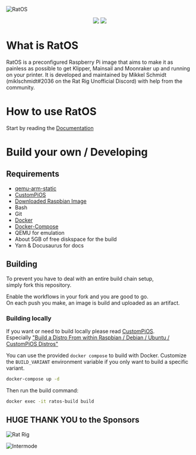 ![RatOS](site/static/img/logos/Logo-black.svg)

<p align="center">
<a href="https://github.com/Rat-OS/RatOS/releases"><img src="https://img.shields.io/github/downloads/Rat-OS/RatOS/total?color=%2368da0b" /></a>
<a href="http://discord.gg/ratrig"><img src="https://img.shields.io/discord/582187371529764864?color=%235865F2&label=discord&logo=discord&logoColor=white&style=flat" /></a>
</p>

# What is RatOS

RatOS is a preconfigured Raspberry Pi image that aims to make it as painless as possible to get Klipper, Mainsail and Moonraker up and running on your printer. It is developed and maintained by Mikkel Schmidt (miklschmidt#2036 on the Rat Rig Unofficial Discord) with help from the community.

# How to use RatOS

Start by reading the [Documentation](https://os.ratrig.com)

# Build your own / Developing

## Requirements

-   [qemu-arm-static](http://packages.debian.org/sid/qemu-user-static)
-   [CustomPiOS](https://github.com/guysoft/CustomPiOS)
-   [Downloaded Raspbian Image](http://www.raspbian.org/)
-   Bash
-   Git
-   [Docker](https://docs.docker.com/engine/install/ubuntu/)
-   [Docker-Compose](https://docs.docker.com/compose/install/)
-   QEMU for emulation
-   About 5GB of free diskspace for the build
-   Yarn & Docusaurus for docs

## Building

To prevent you have to deal with an entire build chain setup, \
simply fork this repository.

Enable the workflows in your fork and you are good to go. \
On each push you make, an image is build and uploaded as an artifact.

### Building locally

If you want or need to build locally please read [CustomPiOS](https://github.com/guysoft/CustomPiOS). \
Especially ["Build a Distro From within Raspbian / Debian / Ubuntu / CustomPiOS Distros"](https://github.com/guysoft/CustomPiOS#build-a-distro-from-within-raspbian--debian--ubuntu--custompios-distros)

You can use the provided `docker compose` to build with Docker. Customize the `BUILD_VARIANT` environment variable if you only want to build a specific variant.

```bash
docker-compose up -d
```

Then run the build command:

```bash
docker exec -it ratos-build build
```

## HUGE THANK YOU to the Sponsors

![Rat Rig](sponsors/ratrig-logo.png)

![Intermode](sponsors/intermode-logo.png)
